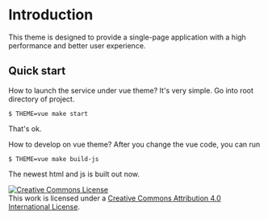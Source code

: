Introduction
===

This theme is designed to provide a single-page application with a high performance and better user experience.

## Quick start

How to launch the service under vue theme? It's very simple. Go into root directory of project.

```
$ THEME=vue make start
```

That's ok.

How to develop on vue theme? After you change the vue code, you can run

```
$ THEME=vue make build-js
```

The newest html and js is built out now.

<a rel="license" href="http://creativecommons.org/licenses/by/4.0/"><img alt="Creative Commons License" style="border-width:0" src="https://i.creativecommons.org/l/by/4.0/88x31.    png" /></a><br />This work is licensed under a <a rel="license" href="http://creativecommons.org/licenses/by/4.0/">Creative Commons Attribution 4.0 International License</a>.